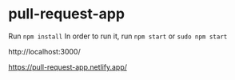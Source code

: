 # pull-request-app

Run `npm install`
In order to run it, run `npm start` or `sudo npm start`

http://localhost:3000/

https://pull-request-app.netlify.app/
